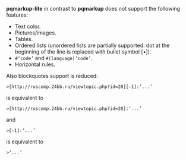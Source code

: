 **pqmarkup-lite** in contrast to **pqmarkup** does not support the following features:
- Text color.
- Pictures/images.
- Tables.
- Ordered lists (unordered lists are partially supported: dot at the beginning of the line is replaced with bullet symbol [•]).
- `#‘code’` and `#(language)‘code’`.
- Horizontal rules.

Also blockquotes support is reduced:
```
>[http://ruscomp.24bb.ru/viewtopic.php?id=20][-1]:‘...’
```
is equivalent to
```
>[http://ruscomp.24bb.ru/viewtopic.php?id=20]:‘...’
```
and
```
>[-1]:‘...’ 
```
is equivalent to
```
>‘...’ 
```

